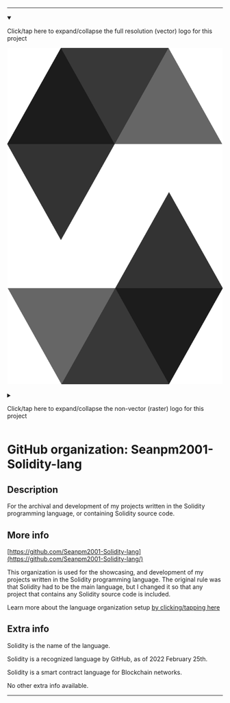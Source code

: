 
***

<details open><summary><p>Click/tap here to expand/collapse the full resolution (vector) logo for this project</p></summary>

![Solidity_logo.svg failed to load. The file may be missing or corrupt. Check the file path for errors first.](/AdditionalInfo/2/Seanpm2001-Solidity-lang/Solidity_logo.svg)

</details>

<details><summary><p>Click/tap here to expand/collapse the non-vector (raster) logo for this project</p></summary>

![SolidityLogo_2800px.png failed to load. The file may be missing or corrupt. Check the file path for errors first.](/AdditionalInfo/2/Seanpm2001-Solidity-lang/SolidityLogo_2800px.png)

</details>

# GitHub organization: Seanpm2001-Solidity-lang

## Description

For the archival and development of my projects written in the Solidity programming language, or containing Solidity source code.

## More info

[https://github.com/Seanpm2001-Solidity-lang](https://github.com/Seanpm2001-Solidity-lang/)

This organization is used for the showcasing, and development of my projects written in the Solidity programming language. The original rule was that Solidity had to be the main language, but I changed it so that any project that contains any Solidity source code is included.

Learn more about the language organization setup [by clicking/tapping here](/AdditionalInfo/LanguageOrgs/README.md)

## Extra info

Solidity is the name of the language.

Solidity is a recognized language by GitHub, as of 2022 February 25th.

Solidity is a smart contract language for Blockchain networks.

<!--The logo currently in use is in GIF format, but is not animated. !-->

<!--I don't know what Solidity stands for, in the sense of programming languages.!-->

No other extra info available.

***
